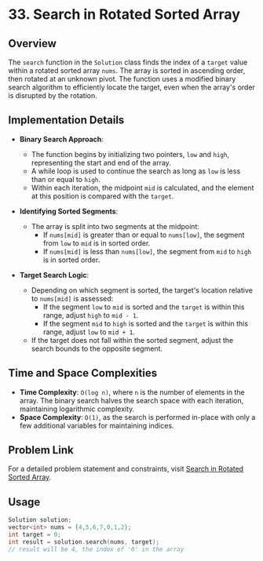 # 33. Search in Rotated Sorted Array

## Overview
The `search` function in the `Solution` class finds the index of a `target` value within a rotated sorted array `nums`. The array is sorted in ascending order, then rotated at an unknown pivot. The function uses a modified binary search algorithm to efficiently locate the target, even when the array's order is disrupted by the rotation.

## Implementation Details
- **Binary Search Approach**:
  - The function begins by initializing two pointers, `low` and `high`, representing the start and end of the array.
  - A while loop is used to continue the search as long as `low` is less than or equal to `high`.
  - Within each iteration, the midpoint `mid` is calculated, and the element at this position is compared with the `target`.

- **Identifying Sorted Segments**:
  - The array is split into two segments at the midpoint:
    - If `nums[mid]` is greater than or equal to `nums[low]`, the segment from `low` to `mid` is in sorted order.
    - If `nums[mid]` is less than `nums[low]`, the segment from `mid` to `high` is in sorted order.
  
- **Target Search Logic**:
  - Depending on which segment is sorted, the target's location relative to `nums[mid]` is assessed:
    - If the segment `low` to `mid` is sorted and the `target` is within this range, adjust `high` to `mid - 1`.
    - If the segment `mid` to `high` is sorted and the `target` is within this range, adjust `low` to `mid + 1`.
  - If the target does not fall within the sorted segment, adjust the search bounds to the opposite segment.

## Time and Space Complexities
- **Time Complexity**: `O(log n)`, where `n` is the number of elements in the array. The binary search halves the search space with each iteration, maintaining logarithmic complexity.
- **Space Complexity**: `O(1)`, as the search is performed in-place with only a few additional variables for maintaining indices.

## Problem Link
For a detailed problem statement and constraints, visit [Search in Rotated Sorted Array](https://leetcode.com/problems/search-in-rotated-sorted-array/).

## Usage
```cpp
Solution solution;
vector<int> nums = {4,5,6,7,0,1,2};
int target = 0;
int result = solution.search(nums, target);
// result will be 4, the index of '0' in the array
